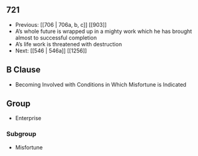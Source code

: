 ## 721
- Previous: [[706 | 706a, b, c]] [[903]] 
- A’s whole future is wrapped up in a mighty work which he has brought almost to successful completion
- A’s life work is threatened with destruction
- Next: [[546 | 546a]] [[1256]] 

## B Clause
- Becoming Involved with Conditions in Which Misfortune is Indicated

## Group
- Enterprise

### Subgroup
- Misfortune

